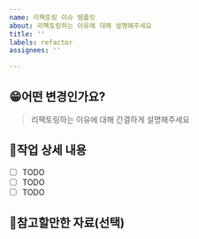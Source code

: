 ```yaml
---
name: 리팩토링 이슈 템플릿
about: 리팩토링하는 이유에 대해 설명해주세요
title: ''
labels: refactor
assignees: ''

---
```


## 😁어떤 변경인가요?

> 리팩토링하는 이유에 대해 간결하게 설명해주세요

## 📝작업 상세 내용

- [ ] TODO
- [ ] TODO
- [ ] TODO

## 📄참고할만한 자료(선택)
